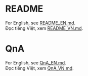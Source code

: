 # README
For English, see [README_EN.md](./docs/README/README_EN.md).  
Đọc tiếng Việt, xem [README_VN.md](./docs/README/README_VN.md).  
# QnA
For English, see [QnA_EN.md](./docs/QnA/QnA_EN.md).  
Đọc tiếng Việt, xem [QnA_VN.md](./docs/QnA/QnA_VN.md). 


